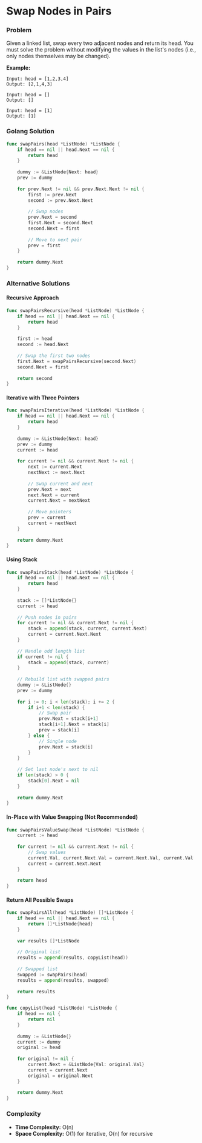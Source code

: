 # Swap Nodes in Pairs

### Problem
Given a linked list, swap every two adjacent nodes and return its head. You must solve the problem without modifying the values in the list's nodes (i.e., only nodes themselves may be changed).

**Example:**
```
Input: head = [1,2,3,4]
Output: [2,1,4,3]

Input: head = []
Output: []

Input: head = [1]
Output: [1]
```

### Golang Solution

```go
func swapPairs(head *ListNode) *ListNode {
    if head == nil || head.Next == nil {
        return head
    }
    
    dummy := &ListNode{Next: head}
    prev := dummy
    
    for prev.Next != nil && prev.Next.Next != nil {
        first := prev.Next
        second := prev.Next.Next
        
        // Swap nodes
        prev.Next = second
        first.Next = second.Next
        second.Next = first
        
        // Move to next pair
        prev = first
    }
    
    return dummy.Next
}
```

### Alternative Solutions

#### **Recursive Approach**
```go
func swapPairsRecursive(head *ListNode) *ListNode {
    if head == nil || head.Next == nil {
        return head
    }
    
    first := head
    second := head.Next
    
    // Swap the first two nodes
    first.Next = swapPairsRecursive(second.Next)
    second.Next = first
    
    return second
}
```

#### **Iterative with Three Pointers**
```go
func swapPairsIterative(head *ListNode) *ListNode {
    if head == nil || head.Next == nil {
        return head
    }
    
    dummy := &ListNode{Next: head}
    prev := dummy
    current := head
    
    for current != nil && current.Next != nil {
        next := current.Next
        nextNext := next.Next
        
        // Swap current and next
        prev.Next = next
        next.Next = current
        current.Next = nextNext
        
        // Move pointers
        prev = current
        current = nextNext
    }
    
    return dummy.Next
}
```

#### **Using Stack**
```go
func swapPairsStack(head *ListNode) *ListNode {
    if head == nil || head.Next == nil {
        return head
    }
    
    stack := []*ListNode{}
    current := head
    
    // Push nodes in pairs
    for current != nil && current.Next != nil {
        stack = append(stack, current, current.Next)
        current = current.Next.Next
    }
    
    // Handle odd length list
    if current != nil {
        stack = append(stack, current)
    }
    
    // Rebuild list with swapped pairs
    dummy := &ListNode{}
    prev := dummy
    
    for i := 0; i < len(stack); i += 2 {
        if i+1 < len(stack) {
            // Swap pair
            prev.Next = stack[i+1]
            stack[i+1].Next = stack[i]
            prev = stack[i]
        } else {
            // Single node
            prev.Next = stack[i]
        }
    }
    
    // Set last node's next to nil
    if len(stack) > 0 {
        stack[0].Next = nil
    }
    
    return dummy.Next
}
```

#### **In-Place with Value Swapping (Not Recommended)**
```go
func swapPairsValueSwap(head *ListNode) *ListNode {
    current := head
    
    for current != nil && current.Next != nil {
        // Swap values
        current.Val, current.Next.Val = current.Next.Val, current.Val
        current = current.Next.Next
    }
    
    return head
}
```

#### **Return All Possible Swaps**
```go
func swapPairsAll(head *ListNode) []*ListNode {
    if head == nil || head.Next == nil {
        return []*ListNode{head}
    }
    
    var results []*ListNode
    
    // Original list
    results = append(results, copyList(head))
    
    // Swapped list
    swapped := swapPairs(head)
    results = append(results, swapped)
    
    return results
}

func copyList(head *ListNode) *ListNode {
    if head == nil {
        return nil
    }
    
    dummy := &ListNode{}
    current := dummy
    original := head
    
    for original != nil {
        current.Next = &ListNode{Val: original.Val}
        current = current.Next
        original = original.Next
    }
    
    return dummy.Next
}
```

### Complexity
- **Time Complexity:** O(n)
- **Space Complexity:** O(1) for iterative, O(n) for recursive